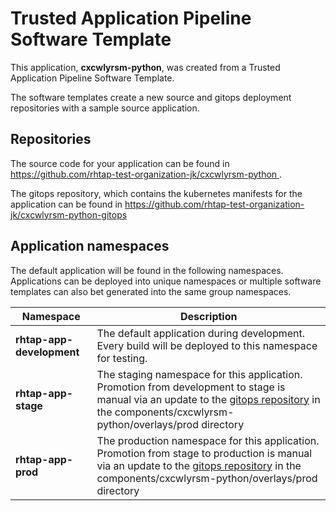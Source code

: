 # Trusted Application Pipeline Software Template

This application, **cxcwlyrsm-python**, was created from a Trusted Application Pipeline Software Template.

The software templates create a new source and gitops deployment repositories with a sample source application. 

## Repositories

The source code for your application can be found in [https://github.com/rhtap-test-organization-jk/cxcwlyrsm-python ](https://github.com/rhtap-test-organization-jk/cxcwlyrsm-python ).
 
The gitops repository, which contains the kubernetes manifests for the application can be found in 
[https://github.com/rhtap-test-organization-jk/cxcwlyrsm-python-gitops ](https://github.com/rhtap-test-organization-jk/cxcwlyrsm-python-gitops ) 

## Application namespaces 

The default application will be found in the following namespaces. Applications can be deployed into unique namespaces or multiple software templates can also bet generated into the same group namespaces.  

|  Namespace   |  Description   |  
| -------- | -------- |   
| **rhtap-app-development** | The default application during development. Every build will be deployed to this namespace for testing. | 
| **rhtap-app-stage** | The staging namespace for this application. Promotion from development to stage is manual via an update to the [gitops repository](https://github.com/rhtap-test-organization-jk/cxcwlyrsm-python-gitops ) in the components/cxcwlyrsm-python/overlays/prod directory |  
| **rhtap-app-prod** | The production namespace for this application. Promotion from stage to production is manual via an update to the [gitops repository](https://github.com/rhtap-test-organization-jk/cxcwlyrsm-python-gitops ) in the components/cxcwlyrsm-python/overlays/prod directory | 